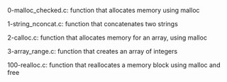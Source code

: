 0-malloc_checked.c: function that allocates memory using malloc

1-string_nconcat.c: function that concatenates two strings

2-calloc.c: function that allocates memory for an array, using malloc

3-array_range.c: function that creates an array of integers

100-realloc.c: function that reallocates a memory block using malloc and free

